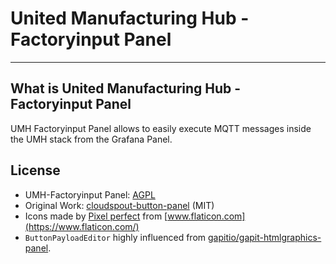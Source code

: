 # United Manufacturing Hub - Factoryinput Panel

---
## What is United Manufacturing Hub - Factoryinput Panel
UMH Factoryinput Panel allows to easily execute MQTT messages inside the UMH stack from the Grafana Panel.

## License
 - UMH-Factoryinput Panel: [AGPL](LICENSE) 
 - Original Work: [cloudspout-button-panel](https://github.com/cloudspout/cloudspout-button-panel) (MIT)
 - Icons made by [Pixel perfect](https://www.flaticon.com/authors/pixel-perfect) from [www.flaticon.com](https://www.flaticon.com/)
 - `ButtonPayloadEditor` highly influenced from [gapitio/gapit-htmlgraphics-panel](https://github.com/gapitio/gapit-htmlgraphics-panel).
